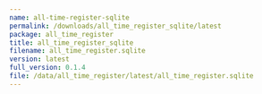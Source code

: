 ```yaml
---
name: all-time-register-sqlite
permalink: /downloads/all_time_register_sqlite/latest
package: all_time_register
title: all_time_register_sqlite
filename: all_time_register.sqlite
version: latest
full_version: 0.1.4
file: /data/all_time_register/latest/all_time_register.sqlite
---
```

